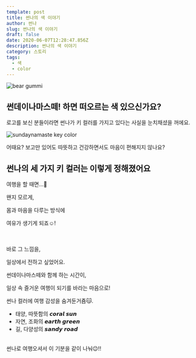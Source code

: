 ```yaml
---
template: post
title: 썬나의 색 이야기
author: 썬나
slug: 썬나의 색 이야기
draft: false
date: 2020-06-07T12:28:47.856Z
description: 썬나의 색 이야기
category: 스토리
tags:
  - 색
  - color
---
```

![bear gummi](/media/sunna_color_bear.jpg "bear gummi")

## 썬데이나마스떼! 하면 떠오르는 색 있으신가요?

로고를 보신 분들이라면 썬나가 키 컬러를 가지고 있다는 사실을 눈치채셨을 꺼에요.

![sundaynamaste key color](/media/sunna_color2.jpg "sundaynamaste key color")

어때요? 보고만 있어도 따뜻하고 건강하면서도 마음이 편해지지 않나요?

## 썬나의 세 가지 키 컬러는 이렇게 정해졌어요

여행을 할 때면...🧳

왠지 모르게,

몸과 마음을 다루는 방식에

여유가 생기게 되죠☺️!

\
⠀\
바로 그 느낌을,

일상에서 전하고 싶었어요.

썬데이나마스떼와 함께 하는 시간이,

일상 속 즐거운 여행이 되기를 바라는 마음으로!

썬나 컬러에 여행 감성을 숨겨둔거죰😽.

* 태양, 따뜻함의 𝙘𝙤𝙧𝙖𝙡 𝙨𝙪𝙣
* 자연, 조화의 𝙚𝙖𝙧𝙩𝙝 𝙜𝙧𝙚𝙚𝙣
* 길, 다양성의 𝙨𝙖𝙣𝙙𝙮 𝙧𝙤𝙖𝙙\
  ⠀

썬나로 여행오셔서 이 기분을 같이 나눠😉!!
